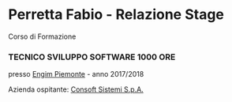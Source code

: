 <h1>Perretta Fabio - Relazione Stage</h1>

<p>Corso di Formazione</p>
<h3>TECNICO SVILUPPO SOFTWARE 1000 ORE</h3>

presso <a href="http://engim.org" target="_blank">Engim Piemonte</a> - anno 2017/2018

Azienda ospitante: <a href="https://www.consoft.it/index.php/it/" target="_blank">Consoft Sistemi S.p.A.</a>
